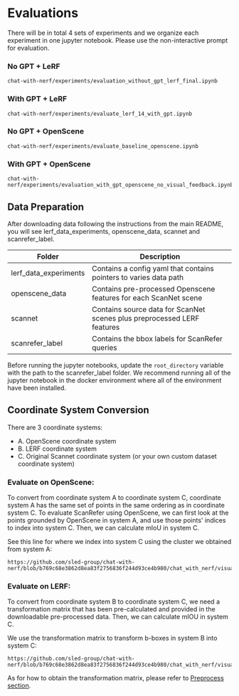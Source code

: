 # Evaluations

There will be in total 4 sets of experiments and we organize each experiment in one jupyter notebook. Please use the non-interactive prompt for evaluation.

### No GPT + LeRF

```
chat-with-nerf/experiments/evaluation_without_gpt_lerf_final.ipynb
```

### With GPT + LeRF

```
chat-with-nerf/experiments/evaluate_lerf_14_with_gpt.ipynb
```

### No GPT + OpenScene

```
chat-with-nerf/experiments/evaluate_baseline_openscene.ipynb
```

### With GPT + OpenScene

```
chat-with-nerf/experiments/evaluation_with_gpt_openscene_no_visual_feedback.ipynb
```

## Data Preparation

After downloading data following the instructions from the main README, you will see lerf_data_experiments, openscene_data, scannet and scanrefer_label.

| Folder                  | Description |
|-----------------------|-------------|
| lerf_data_experiments | Contains a config yaml that contains pointers to varies data path             |
| openscene_data        | Contains pre-processed Openscene features for each ScanNet scene            |
| scannet               | Contains source data for ScanNet scenes plus preprocessed LERF features     |
| scanrefer_label       | Contains the bbox labels for ScanRefer queries            |

Before running the jupyter notebooks, update the `root_directory` variable with the path to the scanrefer_label folder. We recommend running all of the jupyter notebook in the docker environment where all of the environment have been installed.

## Coordinate System Conversion

There are 3 coordinate systems: 
- A. OpenScene coordinate system
- B. LERF coordinate system
- C. Original Scannet coordinate system (or your own custom dataset coordinate system)

### Evaluate on OpenScene:

To convert from coordinate system A to coordinate system C, coordinate system A has the same set of points in the same ordering as in coordinate system C. To evaluate ScanRefer using OpenScene, we can first look at the points grounded by OpenScene in system A, and use those points' indices to index into system C. Then, we can calculate mIoU in system C.

See this line for where we index into system C using the cluster we obtained from system A:
```
https://github.com/sled-group/chat-with-nerf/blob/b769c68e3862d8ea83f2756836f244d93ce4b980/chat_with_nerf/visual_grounder/picture_taker.py#L913
```

### Evaluate on LERF:

To convert from coordinate system B to coordinate system C, we need a transformation matrix that has been pre-calculated and provided in the downloadable pre-processed data. Then, we can calculate mIOU in system C.

We use the transformation matrix to transform b-boxes in system B into system C:
```
https://github.com/sled-group/chat-with-nerf/blob/b769c68e3862d8ea83f2756836f244d93ce4b980/chat_with_nerf/visual_grounder/picture_taker.py#L173
```
As for how to obtain the transformation matrix, please refer to [Preprocess section](https://github.com/sled-group/chat-with-nerf?tab=readme-ov-file#preprocess--preprare-your-own-data).
